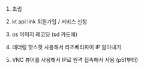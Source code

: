 1. 조립
2. kt api link 회원가입 / 서비스 신청



1. os 이미지 레코딩 (sd 카드에)
2. 테더링 핫스팟 사용해서 라즈베리파이 IP 알아내기
3. VNC 뷰어를 사용해서 IP로 원격 접속해서 사용 (p51부터)
